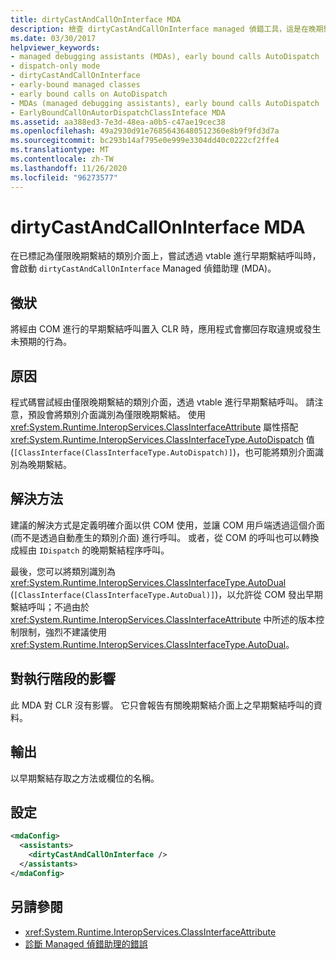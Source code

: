 ```yaml
---
title: dirtyCastAndCallOnInterface MDA
description: 檢查 dirtyCastAndCallOnInterface managed 偵錯工具，這是在晚期繫結的類別介面上進行早期繫結的 vtable 呼叫時所叫用的協助工具。
ms.date: 03/30/2017
helpviewer_keywords:
- managed debugging assistants (MDAs), early bound calls AutoDispatch
- dispatch-only mode
- dirtyCastAndCallOnInterface
- early-bound managed classes
- early bound calls on AutoDispatch
- MDAs (managed debugging assistants), early bound calls AutoDispatch
- EarlyBoundCallOnAutorDispatchClassInteface MDA
ms.assetid: aa388ed3-7e3d-48ea-a0b5-c47ae19cec38
ms.openlocfilehash: 49a2930d91e76856436480512360e8b9f9fd3d7a
ms.sourcegitcommit: bc293b14af795e0e999e3304dd40c0222cf2ffe4
ms.translationtype: MT
ms.contentlocale: zh-TW
ms.lasthandoff: 11/26/2020
ms.locfileid: "96273577"
---
```

# <a name="dirtycastandcalloninterface-mda"></a>dirtyCastAndCallOnInterface MDA

在已標記為僅限晚期繫結的類別介面上，嘗試透過 vtable 進行早期繫結呼叫時，會啟動 `dirtyCastAndCallOnInterface` Managed 偵錯助理 (MDA)。  
  
## <a name="symptoms"></a>徵狀  

 將經由 COM 進行的早期繫結呼叫置入 CLR 時，應用程式會擲回存取違規或發生未預期的行為。  
  
## <a name="cause"></a>原因  

 程式碼嘗試經由僅限晚期繫結的類別介面，透過 vtable 進行早期繫結呼叫。 請注意，預設會將類別介面識別為僅限晚期繫結。 使用 <xref:System.Runtime.InteropServices.ClassInterfaceAttribute> 屬性搭配 <xref:System.Runtime.InteropServices.ClassInterfaceType.AutoDispatch> 值 (`[ClassInterface(ClassInterfaceType.AutoDispatch)]`)，也可能將類別介面識別為晚期繫結。  
  
## <a name="resolution"></a>解決方法  

 建議的解決方式是定義明確介面以供 COM 使用，並讓 COM 用戶端透過這個介面 (而不是透過自動產生的類別介面) 進行呼叫。 或者，從 COM 的呼叫也可以轉換成經由 `IDispatch` 的晚期繫結程序呼叫。  
  
 最後，您可以將類別識別為 <xref:System.Runtime.InteropServices.ClassInterfaceType.AutoDual> (`[ClassInterface(ClassInterfaceType.AutoDual)]`)，以允許從 COM 發出早期繫結呼叫；不過由於 <xref:System.Runtime.InteropServices.ClassInterfaceAttribute> 中所述的版本控制限制，強烈不建議使用 <xref:System.Runtime.InteropServices.ClassInterfaceType.AutoDual>。  
  
## <a name="effect-on-the-runtime"></a>對執行階段的影響  

 此 MDA 對 CLR 沒有影響。 它只會報告有關晚期繫結介面上之早期繫結呼叫的資料。  
  
## <a name="output"></a>輸出  

 以早期繫結存取之方法或欄位的名稱。  
  
## <a name="configuration"></a>設定  
  
```xml  
<mdaConfig>  
  <assistants>  
    <dirtyCastAndCallOnInterface />  
  </assistants>  
</mdaConfig>  
```  
  
## <a name="see-also"></a>另請參閱

- <xref:System.Runtime.InteropServices.ClassInterfaceAttribute>
- [診斷 Managed 偵錯助理的錯誤](diagnosing-errors-with-managed-debugging-assistants.md)
